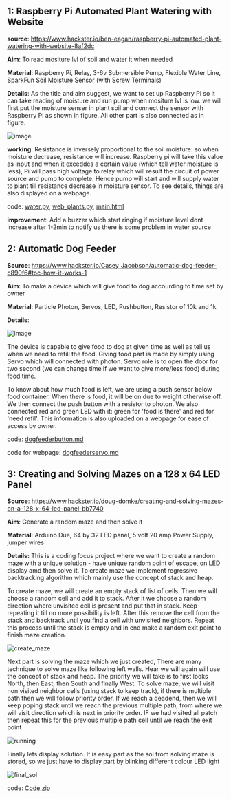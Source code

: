 ## **1: Raspberry Pi Automated Plant Watering with Website**

**source**: https://www.hackster.io/ben-eagan/raspberry-pi-automated-plant-watering-with-website-8af2dc

**Aim**: To read mositure lvl of soil and water it when needed

**Material**:
Raspberry Pi, Relay, 3-6v Submersible Pump, Flexible Water Line, SparkFun Soil Moisture Sensor (with Screw Terminals)

**Details**: 
As the title and aim suggest, we want to set up Raspberry Pi so it can take reading of moisture and run pump when mositure lvl is low. we will first put the moisture senser in plant soil and connect the sensor with Raspberry Pi as shown in figure. All other part is also connected as in figure.

![image](https://user-images.githubusercontent.com/85681011/121859773-c0590980-cd15-11eb-97a7-9f5183928505.png)

**working**:
Resistance is inversely proportional to the soil moisture: so when moisture decrease, resistance will increase. Raspberry pi will take this value as input and when it exceddes a certain value (which tell water moisture is less), Pi will pass high voltage to relay which will result the circuit of power source and pump to complete. Hence pump will start and will supply water to plant till resistance decrease in moisture sensor. To see details, things are also displayed on a webpage.

code: [water.py](https://gist.github.com/benrules2/6f490f3a0e082ae6592a630bd7abe588), [web_plants.py](https://gist.github.com/benrules2/c4f3db455f4f2dfbe7d5b825b0b4ee36), [main.html](https://gist.github.com/benrules2/e43c469b2c1263237dc67010fca18b53)




**improvement**: Add a buzzer which start ringing if moisture level dont increase after 1-2min to notify us there is some problem in water source

## **2: Automatic Dog Feeder**
**Source**: https://www.hackster.io/Casey_Jacobson/automatic-dog-feeder-c890f6#toc-how-it-works-1

**Aim**: To make a device which will give food to dog accourding to time set by owner

**Material**: Particle Photon, Servos, LED, Pushbutton, Resistor of 10k and 1k

**Details**:

![image](https://user-images.githubusercontent.com/85681011/121868010-22b60800-cd1e-11eb-8b49-f921ef975e81.png)

The device is capable to give food to dog at given time as well as tell us when we need to refill the food. Giving food part is made by simply using Servo which will connected with photon. Servo role is to open the door for two second (we can change time if we want to give more/less food) during food time. 

To know about how much food is left, we are using a push sensor below food container. When there is food, it will be on due to weight otherwise off. We then connect the push button with a resistor to photon. We also connected red and green LED with it: green for 'food is there' and red for 'need refil'. This information is also uploaded on a webpage for ease of access by owner.

code: [dogfeederbutton.md](https://github.com/Nishank-Kankas/Task-1/files/6647295/dogfeederbutton.md)

code for webpage: [dogfeederservo.md](https://github.com/Nishank-Kankas/Task-1/files/6647284/dogfeederservo.md)




## **3: Creating and Solving Mazes on a 128 x 64 LED Panel**

**Source**: https://www.hackster.io/doug-domke/creating-and-solving-mazes-on-a-128-x-64-led-panel-bb7740

**Aim**: Generate a random maze and then solve it

**Material**: Arduino Due, 64 by 32 LED panel, 5 volt 20 amp Power Supply, jumper wires

**Details:**
This is a coding focus project where we want to create a random maze with a unique solution - have unique random point of escape, on LED display amd then solve it. To create maze we implement regressive backtracking algorithm which mainly use the concept of stack and heap. 

To create maze, we will create an empty stack of list of cells. Then we will choose a random cell and add it to stack. After it we choose a random direction where unvisited cell is present and put that in stack. Keep repeating it till no more possibility is left. After this remove the cell from the stack and backtrack until you find a cell with unvisited neighbors. Repeat this process until the stack is empty and in end make a random exit point to finish maze creation.

![create_maze](https://user-images.githubusercontent.com/85681011/121861959-fa2b0f80-cd17-11eb-9681-acfdd4112bbb.gif)

Next part is solving the maze which we just created, There are many technique to solve maze like following left walls. Hear we will again will use the concept of stack and heap. The priority we will take is to first looks North, then East, then South and finally West. To solve maze, we will visit non visited neighbor cells (using stack to keep track), if there is multiple path then we will follow priority order. If we reach a deadend, then we will keep poping stack until we reach the previous multiple path, from where we will visit direction which is next in priority order. IF we had visited all patch then repeat this for the previous multiple path cell until we reach the exit point

![running](https://user-images.githubusercontent.com/85681011/121870153-5eea6800-cd20-11eb-929d-d93a50684382.gif)


Finally lets display solution. It is easy part as the sol from solving maze is stored, so we just have to display part by blinking different colour LED light 

![final_sol](https://user-images.githubusercontent.com/85681011/121862404-673ea500-cd18-11eb-9971-ab0c74e2a936.gif)

code: [Code.zip](https://github.com/Nishank-Kankas/Task-1/files/6647402/Code.zip)




